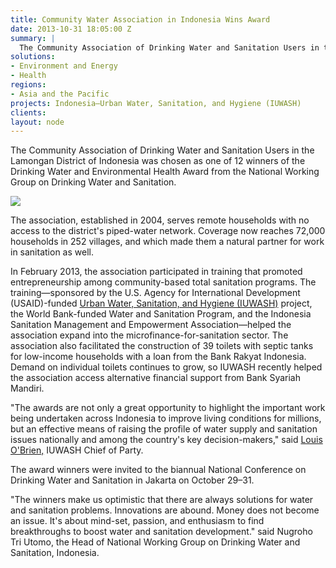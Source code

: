 ```yaml
---
title: Community Water Association in Indonesia Wins Award
date: 2013-10-31 18:05:00 Z
summary: |
  The Community Association of Drinking Water and Sanitation Users in the Lamongan District of Indonesia was chosen as one of 12 winners of the Drinking Water and Environmental Health Award from the National Working Group on Drinking Water and Sanitation.
solutions:
- Environment and Energy
- Health
regions:
- Asia and the Pacific
projects: Indonesia—Urban Water, Sanitation, and Hygiene (IUWASH)
clients:
layout: node
---
```

The Community Association of Drinking Water and Sanitation Users in the Lamongan District of Indonesia was chosen as one of 12 winners of the Drinking Water and Environmental Health Award from the National Working Group on Drinking Water and Sanitation.

![][1]

The association, established in 2004, serves remote households with no access to the district's piped-water network. Coverage now reaches 72,000 households in 252 villages, and which made them a natural partner for work in sanitation as well.

In February 2013, the association participated in training that promoted entrepreneurship among community-based total sanitation programs. The training—sponsored by the U.S. Agency for International Development (USAID)-funded [Urban Water, Sanitation, and Hygiene (IUWASH)][2] project, the World Bank-funded Water and Sanitation Program, and the Indonesia Sanitation Management and Empowerment Association—helped the association expand into the microfinance-for-sanitation sector. The association also facilitated the construction of 39 toilets with septic tanks for low-income households with a loan from the Bank Rakyat Indonesia. Demand on individual toilets continues to grow, so IUWASH recently helped the association access alternative financial support from Bank Syariah Mandiri.

"The awards are not only a great opportunity to highlight the important work being undertaken across Indonesia to improve living conditions for millions, but an effective means of raising the profile of water supply and sanitation issues nationally and among the country's key decision-makers," said [Louis O'Brien,][3] IUWASH Chief of Party.

The award winners were invited to the biannual National Conference on Drinking Water and Sanitation in Jakarta on October 29–31.

"The winners make us optimistic that there are always solutions for water and sanitation problems. Innovations are abound. Money does not become an issue. It's about mind-set, passion, and enthusiasm to find breakthroughs to boost water and sanitation development." said Nugroho Tri Utomo, the Head of National Working Group on Drinking Water and Sanitation, Indonesia.

[1]: /assets/images/news/IUWASH1.jpg
[2]: /our-work/projects/indonesia-urban-water-sanitation-and-hygiene-iuwash
[3]: /who-we-are/our-team/louis-obrien
